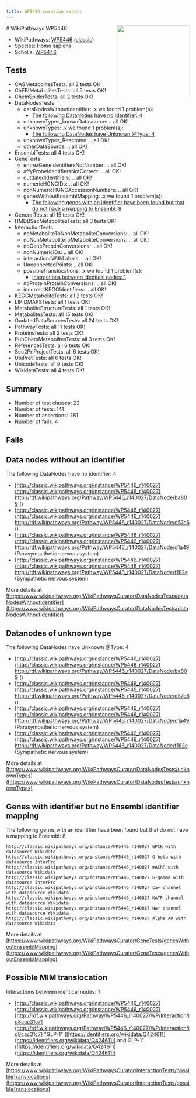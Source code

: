 ```yaml
---
title: WP5446 curation report
---
```


<img style="float: right; width: 200px" src="https://upload.wikimedia.org/wikipedia/commons/thumb/8/83/Wplogo_with_text_500.png/640px-Wplogo_with_text_500.png" />
# WikiPathways WP5446

* WikiPathways: [WP5446](https://wikipathways.org/pathways/WP5446) ([classic](https://classic.wikipathways.org/instance/WP5446))
* Species: Homo sapiens
* Scholia: [WP5446](https://scholia.toolforge.org/wikipathways/WP5446)
## Tests
* CASMetabolitesTests: all 2 tests OK!
* ChEBIMetabolitesTests: all 5 tests OK!
* ChemSpiderTests: all 2 tests OK!
* DataNodesTests
    * dataNodesWithoutIdentifier: .x we found 1 problem(s):
        * [The following DataNodes have no identifier: 4](#d2d32fa3)
    * unknownTypes_knownDatasource: .. all OK!
    * unknownTypes: .x we found 1 problem(s):
        * [The following DataNodes have Unknown @Type: 4](#839973e2)
    * unknownTypes_Reactome: .. all OK!
    * otherDataSource: .. all OK!
* EnsemblTests: all 4 tests OK!
* GeneTests
    * entrezGeneIdentifiersNotNumber: .. all OK!
    * affyProbeIdentifiersNotCorrect: .. all OK!
    * outdatedIdentifiers: .. all OK!
    * numericHGNCIDs: .. all OK!
    * nonNumericHGNCAccessionNumbers: .. all OK!
    * genesWithoutEnsemblMapping: .x we found 1 problem(s):
        * [The following genes with an identifier have been found but that do not have a mapping to Ensembl: 8](#40286d8a)
* GeneralTests: all 15 tests OK!
* HMDBSecMetabolitesTests: all 3 tests OK!
* InteractionTests
    * noMetaboliteToNonMetaboliteConversions: .. all OK!
    * noNonMetaboliteToMetaboliteConversions: .. all OK!
    * noGeneProteinConversions: .. all OK!
    * nonNumericIDs: .. all OK!
    * interactionsWithLabels: .. all OK!
    * UnconnectedPoints: .. all OK!
    * possibleTranslocations: .x we found 1 problem(s):
        * [Interactions between identical nodes: 1](#1c118206)
    * noProteinProteinConversions: .. all OK!
    * incorrectKEGGIdentifiers: .. all OK!
* KEGGMetaboliteTests: all 2 tests OK!
* LIPIDMAPSTests: all 1 tests OK!
* MetaboliteStructureTests: all 1 tests OK!
* MetabolitesTests: all 15 tests OK!
* OudatedDataSourcesTests: all 24 tests OK!
* PathwayTests: all 11 tests OK!
* ProteinsTests: all 2 tests OK!
* PubChemMetabolitesTests: all 3 tests OK!
* ReferencesTests: all 6 tests OK!
* Sec2PriProjectTests: all 6 tests OK!
* UniProtTests: all 6 tests OK!
* UnicodeTests: all 9 tests OK!
* WikidataTests: all 4 tests OK!


## Summary

* Number of test classes: 22
* Number of tests: 141
* Number of assertions: 281
* Number of fails: 4

## Fails

<a name="d2d32fa3" />

## Data nodes without an identifier

The following DataNodes have no identifier: 4

* [http://classic.wikipathways.org/instance/WP5446_r140027](http://classic.wikipathways.org/instance/WP5446_r140027) http://rdf.wikipathways.org/Pathway/WP5446_r140027/DataNode/ba809 ()
* [http://classic.wikipathways.org/instance/WP5446_r140027](http://classic.wikipathways.org/instance/WP5446_r140027) http://rdf.wikipathways.org/Pathway/WP5446_r140027/DataNode/d57c6 ()
* [http://classic.wikipathways.org/instance/WP5446_r140027](http://classic.wikipathways.org/instance/WP5446_r140027) http://rdf.wikipathways.org/Pathway/WP5446_r140027/DataNode/d1a49 (Parasympathetic
nervous 
system)
* [http://classic.wikipathways.org/instance/WP5446_r140027](http://classic.wikipathways.org/instance/WP5446_r140027) http://rdf.wikipathways.org/Pathway/WP5446_r140027/DataNode/f182e (Sympathetic 
nervous 
system)


More details at [https://www.wikipathways.org/WikiPathwaysCurator/DataNodesTests/dataNodesWithoutIdentifier](https://www.wikipathways.org/WikiPathwaysCurator/DataNodesTests/dataNodesWithoutIdentifier)

<a name="839973e2" />

## Datanodes of unknown type

The following DataNodes have Unknown @Type: 4

* [http://classic.wikipathways.org/instance/WP5446_r140027](http://classic.wikipathways.org/instance/WP5446_r140027) http://rdf.wikipathways.org/Pathway/WP5446_r140027/DataNode/ba809 ()
* [http://classic.wikipathways.org/instance/WP5446_r140027](http://classic.wikipathways.org/instance/WP5446_r140027) http://rdf.wikipathways.org/Pathway/WP5446_r140027/DataNode/d57c6 ()
* [http://classic.wikipathways.org/instance/WP5446_r140027](http://classic.wikipathways.org/instance/WP5446_r140027) http://rdf.wikipathways.org/Pathway/WP5446_r140027/DataNode/d1a49 (Parasympathetic
nervous 
system)
* [http://classic.wikipathways.org/instance/WP5446_r140027](http://classic.wikipathways.org/instance/WP5446_r140027) http://rdf.wikipathways.org/Pathway/WP5446_r140027/DataNode/f182e (Sympathetic 
nervous 
system)


More details at [https://www.wikipathways.org/WikiPathwaysCurator/DataNodesTests/unknownTypes](https://www.wikipathways.org/WikiPathwaysCurator/DataNodesTests/unknownTypes)

<a name="40286d8a" />

## Genes with identifier but no Ensembl identifier mapping

The following genes with an identifier have been found but that do not have a mapping to Ensembl: 8
```
http://classic.wikipathways.org/instance/WP5446_r140027 GPCR with datasource Wikidata
http://classic.wikipathways.org/instance/WP5446_r140027 G-beta with datasource InterPro
http://classic.wikipathways.org/instance/WP5446_r140027 mAChR with datasource Wikidata
http://classic.wikipathways.org/instance/WP5446_r140027 G-gamma with datasource InterPro
http://classic.wikipathways.org/instance/WP5446_r140027 Ca+ channel with datasource Wikidata
http://classic.wikipathways.org/instance/WP5446_r140027 KATP channel with datasource Wikidata
http://classic.wikipathways.org/instance/WP5446_r140027 Na+ channel with datasource Wikidata
http://classic.wikipathways.org/instance/WP5446_r140027 Alpha AR with datasource Wikidata
```

More details at [https://www.wikipathways.org/WikiPathwaysCurator/GeneTests/genesWithoutEnsemblMapping](https://www.wikipathways.org/WikiPathwaysCurator/GeneTests/genesWithoutEnsemblMapping)

<a name="1c118206" />

## Possible MIM translocation

Interactions between identical nodes: 1

* [http://classic.wikipathways.org/instance/WP5446_r140027](http://classic.wikipathways.org/instance/WP5446_r140027) [http://rdf.wikipathways.org/Pathway/WP5446_r140027/WP/Interaction/id8cac31c7](http://rdf.wikipathways.org/Pathway/WP5446_r140027/WP/Interaction/id8cac31c7) "GLP-1" ([https://identifiers.org/wikidata/Q424611](https://identifiers.org/wikidata/Q424611)) and 
GLP-1" ([https://identifiers.org/wikidata/Q424611](https://identifiers.org/wikidata/Q424611))


More details at [https://www.wikipathways.org/WikiPathwaysCurator/InteractionTests/possibleTranslocations](https://www.wikipathways.org/WikiPathwaysCurator/InteractionTests/possibleTranslocations)

